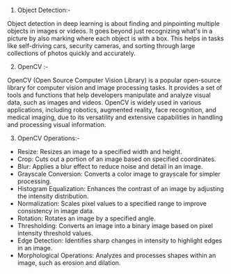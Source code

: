 1. Object Detection:-

Object detection in deep learning is about finding and pinpointing multiple objects in images or videos. It goes beyond just recognizing what's in a picture by also marking where each object is with a box. This helps in tasks like self-driving cars, security cameras, and sorting through large collections of photos quickly and accurately.

2. OpenCV :-

OpenCV (Open Source Computer Vision Library) is a popular open-source library for computer vision and image processing tasks. It provides a set of tools and functions that help developers manipulate and analyze visual data, such as images and videos. OpenCV is widely used in various applications, including robotics, augmented reality, face recognition, and medical imaging, due to its versatility and extensive capabilities in handling and processing visual information.

3. OpenCV Operations:-

- Resize: Resizes an image to a specified width and height.
- Crop: Cuts out a portion of an image based on specified coordinates.
- Blur: Applies a blur effect to reduce noise and detail in an image.
- Grayscale Conversion: Converts a color image to grayscale for simpler processing.
- Histogram Equalization: Enhances the contrast of an image by adjusting the intensity distribution.
- Normalization: Scales pixel values to a specified range to improve consistency in image data.
- Rotation: Rotates an image by a specified angle.
- Thresholding: Converts an image into a binary image based on pixel intensity threshold values.
- Edge Detection: Identifies sharp changes in intensity to highlight edges in an image.
- Morphological Operations: Analyzes and processes shapes within an image, such as erosion and dilation.
